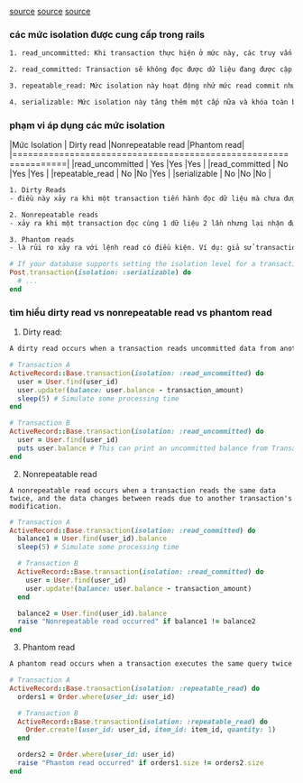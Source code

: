 [source](https://alxibra.medium.com/isolation-level-in-rails-847edc9e347d)
[source](https://viblo.asia/p/hieu-ro-hon-ve-transaction-trong-rails-aWj538yGK6m)
[source](https://apidock.com/rails/ActiveRecord/ConnectionAdapters/DatabaseStatements/transaction)

### các mức isolation được cung cấp trong rails

~~~html
1. read_uncommitted: Khi transaction thực hiện ở mức này, các truy vấn vẫn có thể truy nhập vào các bản ghi đang được cập nhật bởi một transaction khác và nhận được dữ liệu tại thời điểm đó mặc dù dữ liệu đó chưa được commit (uncommited data). Nếu vì lý do nào đó transaction ban đầu rollback lại những cập nhật, dữ liệu sẽ trở lại giá trị cũ. Khi đó transaction thứ hai nhận được dữ liệu sai.

2. read_committed: Transaction sẽ không đọc được dữ liệu đang được cập nhật mà phải đợi đến khi việc cập nhật thực hiện xong. Vì thế nó tránh được dirty read như ở mức trên.

3. repeatable_read: Mức isolation này hoạt động nhứ mức read commit nhưng nâng thêm một nấc nữa bằng cách ngăn không cho transaction ghi vào dữ liệu đang được đọc bởi một transaction khác cho đến khi transaction khác đó hoàn tất.

4. serializable: Mức isolation này tăng thêm một cấp nữa và khóa toàn bộ dải các bản ghi có thể bị ảnh hưởng bởi một transaction khác, dù là UPDATE/DELETE bản ghi đã có hay INSERT bản ghi mới. Nếu bạn thay cửa sổ 1 bằng đoạn code
~~~

### phạm vi áp dụng các mức isolation
|Mức Isolation    |	Dirty read	|Nonrepeatable read	|Phantom read|
|================================================================|
|read_uncommitted |	Yes					|Yes								|Yes         |
|read_committed	 	|	No					|Yes								|Yes				 |
|repeatable_read  |	No					|No									|Yes 				 |
|serializable	   	|	No					|No									|No          |

~~~html
1. Dirty Reads
- điều này xảy ra khi một transaction tiến hành đọc dữ liệu mà chưa được commited. Ví dụ: transaction A cập nhập 1 dữ liệu, transaction B đọc dữ liệu sau khi A cập nhật xong. Nhưng vì lý do nào đó A không commit thành công, dự liệu quay trở lại trạng thái ban đầu, khi đó dữ liệu của B trở thành Dirty.

2. Nonrepeatable reads
- xảy ra khi một transaction đọc cùng 1 dữ liệu 2 lần nhưng lại nhận được giá trị khác nhau. Ví dụ: transaction A đọc 1 dữ liệu, transaction B cập nhật xóa dữ liệu đó. Nếu A đọc lại dữ liệu đó nó sẽ lấy các giá trị là khác nhau.

3. Phantom reads
- là rủi ro xảy ra với lệnh read có điều kiện. Ví dụ: giả sử transaction A đọc một tập hợp các dữ liệu đáp ứng một số điều kiện tìm kiếm, transaction B tạo ra một dữ liệu mới khớp với điều kiện được tìm kiếm cho transaction A. Nếu A thực hiện lại với điều kiện như vậy thì nó sẽ nhận dc một tập hợp các dữ liệu là không đồng nhất.
~~~

~~~ruby
# If your database supports setting the isolation level for a transaction, you can set it like so:
Post.transaction(isolation: :serializable) do
  # ...
end
~~~


### tìm hiểu dirty read vs nonrepeatable read vs phantom read
1. Dirty read:
~~~html
A dirty read occurs when a transaction reads uncommitted data from another transaction. This can lead to data inconsistency.
~~~

~~~ruby
# Transaction A
ActiveRecord::Base.transaction(isolation: :read_uncommitted) do
  user = User.find(user_id)
  user.update!(balance: user.balance - transaction_amount)
  sleep(5) # Simulate some processing time
end

# Transaction B
ActiveRecord::Base.transaction(isolation: :read_uncommitted) do
  user = User.find(user_id)
  puts user.balance # This can print an uncommitted balance from Transaction A
end
~~~


2. Nonrepeatable read
~~~hmtl
A nonrepeatable read occurs when a transaction reads the same data twice, and the data changes between reads due to another transaction's modification.
~~~

~~~ruby
# Transaction A
ActiveRecord::Base.transaction(isolation: :read_committed) do
  balance1 = User.find(user_id).balance
  sleep(5) # Simulate some processing time

  # Transaction B
  ActiveRecord::Base.transaction(isolation: :read_committed) do
    user = User.find(user_id)
    user.update!(balance: user.balance - transaction_amount)
  end

  balance2 = User.find(user_id).balance
  raise "Nonrepeatable read occurred" if balance1 != balance2
end
~~~

3. Phantom read
~~~html
A phantom read occurs when a transaction executes the same query twice and the set of rows returned is different due to another transaction's insert or delete operations.
~~~

~~~ruby
# Transaction A
ActiveRecord::Base.transaction(isolation: :repeatable_read) do
  orders1 = Order.where(user_id: user_id)

  # Transaction B
  ActiveRecord::Base.transaction(isolation: :repeatable_read) do
    Order.create!(user_id: user_id, item_id: item_id, quantity: 1)
  end

  orders2 = Order.where(user_id: user_id)
  raise "Phantom read occurred" if orders1.size != orders2.size
end
~~~
